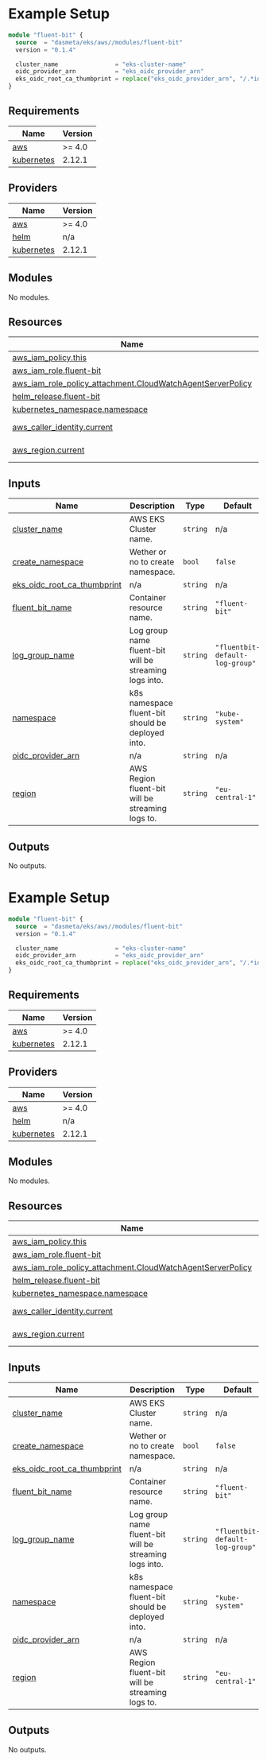 <!-- BEGIN_TF_DOCS -->
# Example Setup

```tf
module "fluent-bit" {
  source  = "dasmeta/eks/aws//modules/fluent-bit"
  version = "0.1.4"

  cluster_name                = "eks-cluster-name"
  oidc_provider_arn           = "eks_oidc_provider_arn"
  eks_oidc_root_ca_thumbprint = replace("eks_oidc_provider_arn", "/.*id//", "")
}
```

## Requirements

| Name | Version |
|------|---------|
| <a name="requirement_aws"></a> [aws](#requirement\_aws) | >= 4.0 |
| <a name="requirement_kubernetes"></a> [kubernetes](#requirement\_kubernetes) | 2.12.1 |

## Providers

| Name | Version |
|------|---------|
| <a name="provider_aws"></a> [aws](#provider\_aws) | >= 4.0 |
| <a name="provider_helm"></a> [helm](#provider\_helm) | n/a |
| <a name="provider_kubernetes"></a> [kubernetes](#provider\_kubernetes) | 2.12.1 |

## Modules

No modules.

## Resources

| Name | Type |
|------|------|
| [aws_iam_policy.this](https://registry.terraform.io/providers/hashicorp/aws/latest/docs/resources/iam_policy) | resource |
| [aws_iam_role.fluent-bit](https://registry.terraform.io/providers/hashicorp/aws/latest/docs/resources/iam_role) | resource |
| [aws_iam_role_policy_attachment.CloudWatchAgentServerPolicy](https://registry.terraform.io/providers/hashicorp/aws/latest/docs/resources/iam_role_policy_attachment) | resource |
| [helm_release.fluent-bit](https://registry.terraform.io/providers/hashicorp/helm/latest/docs/resources/release) | resource |
| [kubernetes_namespace.namespace](https://registry.terraform.io/providers/hashicorp/kubernetes/2.12.1/docs/resources/namespace) | resource |
| [aws_caller_identity.current](https://registry.terraform.io/providers/hashicorp/aws/latest/docs/data-sources/caller_identity) | data source |
| [aws_region.current](https://registry.terraform.io/providers/hashicorp/aws/latest/docs/data-sources/region) | data source |

## Inputs

| Name | Description | Type | Default | Required |
|------|-------------|------|---------|:--------:|
| <a name="input_cluster_name"></a> [cluster\_name](#input\_cluster\_name) | AWS EKS Cluster name. | `string` | n/a | yes |
| <a name="input_create_namespace"></a> [create\_namespace](#input\_create\_namespace) | Wether or no to create namespace. | `bool` | `false` | no |
| <a name="input_eks_oidc_root_ca_thumbprint"></a> [eks\_oidc\_root\_ca\_thumbprint](#input\_eks\_oidc\_root\_ca\_thumbprint) | n/a | `string` | n/a | yes |
| <a name="input_fluent_bit_name"></a> [fluent\_bit\_name](#input\_fluent\_bit\_name) | Container resource name. | `string` | `"fluent-bit"` | no |
| <a name="input_log_group_name"></a> [log\_group\_name](#input\_log\_group\_name) | Log group name fluent-bit will be streaming logs into. | `string` | `"fluentbit-default-log-group"` | no |
| <a name="input_namespace"></a> [namespace](#input\_namespace) | k8s namespace fluent-bit should be deployed into. | `string` | `"kube-system"` | no |
| <a name="input_oidc_provider_arn"></a> [oidc\_provider\_arn](#input\_oidc\_provider\_arn) | n/a | `string` | n/a | yes |
| <a name="input_region"></a> [region](#input\_region) | AWS Region fluent-bit will be streaming logs to. | `string` | `"eu-central-1"` | no |

## Outputs

No outputs.
<!-- END_TF_DOCS -->
<!-- BEGINNING OF PRE-COMMIT-TERRAFORM DOCS HOOK -->
# Example Setup

```tf
module "fluent-bit" {
  source  = "dasmeta/eks/aws//modules/fluent-bit"
  version = "0.1.4"

  cluster_name                = "eks-cluster-name"
  oidc_provider_arn           = "eks_oidc_provider_arn"
  eks_oidc_root_ca_thumbprint = replace("eks_oidc_provider_arn", "/.*id//", "")
}
```

## Requirements

| Name | Version |
|------|---------|
| <a name="requirement_aws"></a> [aws](#requirement\_aws) | >= 4.0 |
| <a name="requirement_kubernetes"></a> [kubernetes](#requirement\_kubernetes) | 2.12.1 |

## Providers

| Name | Version |
|------|---------|
| <a name="provider_aws"></a> [aws](#provider\_aws) | >= 4.0 |
| <a name="provider_helm"></a> [helm](#provider\_helm) | n/a |
| <a name="provider_kubernetes"></a> [kubernetes](#provider\_kubernetes) | 2.12.1 |

## Modules

No modules.

## Resources

| Name | Type |
|------|------|
| [aws_iam_policy.this](https://registry.terraform.io/providers/hashicorp/aws/latest/docs/resources/iam_policy) | resource |
| [aws_iam_role.fluent-bit](https://registry.terraform.io/providers/hashicorp/aws/latest/docs/resources/iam_role) | resource |
| [aws_iam_role_policy_attachment.CloudWatchAgentServerPolicy](https://registry.terraform.io/providers/hashicorp/aws/latest/docs/resources/iam_role_policy_attachment) | resource |
| [helm_release.fluent-bit](https://registry.terraform.io/providers/hashicorp/helm/latest/docs/resources/release) | resource |
| [kubernetes_namespace.namespace](https://registry.terraform.io/providers/hashicorp/kubernetes/2.12.1/docs/resources/namespace) | resource |
| [aws_caller_identity.current](https://registry.terraform.io/providers/hashicorp/aws/latest/docs/data-sources/caller_identity) | data source |
| [aws_region.current](https://registry.terraform.io/providers/hashicorp/aws/latest/docs/data-sources/region) | data source |

## Inputs

| Name | Description | Type | Default | Required |
|------|-------------|------|---------|:--------:|
| <a name="input_cluster_name"></a> [cluster\_name](#input\_cluster\_name) | AWS EKS Cluster name. | `string` | n/a | yes |
| <a name="input_create_namespace"></a> [create\_namespace](#input\_create\_namespace) | Wether or no to create namespace. | `bool` | `false` | no |
| <a name="input_eks_oidc_root_ca_thumbprint"></a> [eks\_oidc\_root\_ca\_thumbprint](#input\_eks\_oidc\_root\_ca\_thumbprint) | n/a | `string` | n/a | yes |
| <a name="input_fluent_bit_name"></a> [fluent\_bit\_name](#input\_fluent\_bit\_name) | Container resource name. | `string` | `"fluent-bit"` | no |
| <a name="input_log_group_name"></a> [log\_group\_name](#input\_log\_group\_name) | Log group name fluent-bit will be streaming logs into. | `string` | `"fluentbit-default-log-group"` | no |
| <a name="input_namespace"></a> [namespace](#input\_namespace) | k8s namespace fluent-bit should be deployed into. | `string` | `"kube-system"` | no |
| <a name="input_oidc_provider_arn"></a> [oidc\_provider\_arn](#input\_oidc\_provider\_arn) | n/a | `string` | n/a | yes |
| <a name="input_region"></a> [region](#input\_region) | AWS Region fluent-bit will be streaming logs to. | `string` | `"eu-central-1"` | no |

## Outputs

No outputs.
<!-- END OF PRE-COMMIT-TERRAFORM DOCS HOOK -->
